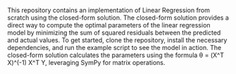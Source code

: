 This repository contains an implementation of Linear Regression from scratch using the closed-form solution. The closed-form solution provides a direct way to compute the optimal parameters of the linear regression model by minimizing the sum of squared residuals between the predicted and actual values. To get started, clone the repository, install the necessary dependencies, and run the example script to see the model in action. The closed-form solution calculates the parameters using the formula θ = (X^T X)^(-1) X^T Y, leveraging SymPy for matrix operations.
